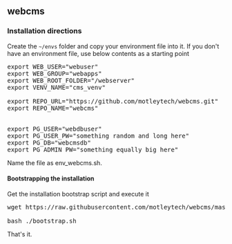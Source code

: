## webcms

### Installation directions

Create the <code>~/envs</code> folder and copy your environment file into it.
If you don't have an environment file, use below contents as a starting point

<pre>
export WEB_USER="webuser"
export WEB_GROUP="webapps"
export WEB_ROOT_FOLDER="/webserver"
export VENV_NAME="cms_venv"

export REPO_URL="https://github.com/motleytech/webcms.git"
export REPO_NAME="webcms"


export PG_USER="webdbuser"
export PG_USER_PW="something random and long here"
export PG_DB="webcmsdb"
export PG_ADMIN_PW="something equally big here"
</pre>

Name the file as env_webcms.sh.

#### Bootstrapping the installation

Get the installation bootstrap script and execute it

<pre>
wget https://raw.githubusercontent.com/motleytech/webcms/master/setup/bootstrap.sh

bash ./bootstrap.sh
</pre>

That's it.
